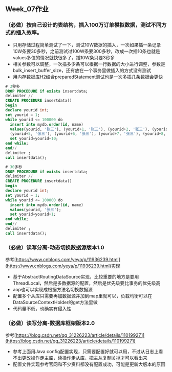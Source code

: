 ## Week_07作业

### （必做）按自己设计的表结构，插入100万订单模拟数据，测试不同方式的插入效率。
- 只用存储过程简单测试了一下，测试10W数据的插入，一次如果插一条记录10W条要30多秒，之前测试过100W条要300多秒，改成一次插10条也就是values多值的情况就快很多了，插10W条只要3秒多
- 相关参数可以调整，一次插多少条可以根据一行数据的大小进行调整，参数是bulk_insert_buffer_size，还有放在一个事务里做插入的方式没有测试
- 用内存数据库H2结合preparedStatement测试也是一次多插几条数据会更快

```sql
# 3秒多
DROP PROCEDURE if exists insertdata;
delimiter //
CREATE PROCEDURE insertdata()
begin
declare yourid int;
set yourid = 1;
while yourid <= 100000 do
  insert into mydb.order(id, name)
  values(yourid, '张三'), (yourid+1, '张三'), (yourid+2, '张三'), (yourid+3, '张三'), (yourid+4, '张三'),
  (yourid+5, '张三'), (yourid+6, '张三'), (yourid+7, '张三'), (yourid+8, '张三'), (yourid+9, '张三');
  set yourid=yourid+10;
end while;
end//
delimiter ;
call insertdata();

# 30多秒
DROP PROCEDURE if exists insertdata;
delimiter //
CREATE PROCEDURE insertdata()
begin
declare yourid int;
set yourid = 1;
while yourid <= 100000 do
  insert into mydb.order(id, name)
  values(yourid, '张三');
  set yourid=yourid+1;
end while;
end//
delimiter ;
call insertdata();
```

### （必做）读写分离-动态切换数据源版本1.0
参考[https://www.cnblogs.com/yeya/p/11936239.html](https://www.cnblogs.com/yeya/p/11936239.html)实现

- 基于AbstractRoutingDataSource实现，比较重要的地方是要用ThreadLocal，然后是多数据源的配置，然后是优先级要比事务的优先级高
- aop也可以实现成根据方法名切换数据源
- 配置多个从库只需要再加数据源并加到map里就可以，负载均衡可以在DataSourceContextHolder的get方法里做
- 代码量不低，也确实有侵入性

### （必做）读写分离-数据库框架版本2.0
参考[https://blog.csdn.net/qq_31226223/article/details/110199271](https://blog.csdn.net/qq_31226223/article/details/110199271)

- 参考上面用Java config配置实现，只需要配置好就可以用，不过从日志上看不出更改操作走主库，读操作走从库，把主从复制关掉才可以看出来
- 配置文件实现参考官网和不少资料都没有配置成功，可能是更新大版本的原因
